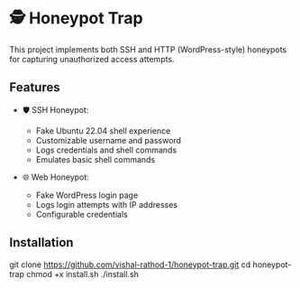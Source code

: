 # 🕵️ Honeypot Trap

This project implements both SSH and HTTP (WordPress-style) honeypots for capturing unauthorized access attempts.

## Features

- 🛡 SSH Honeypot:
  - Fake Ubuntu 22.04 shell experience
  - Customizable username and password
  - Logs credentials and shell commands
  - Emulates basic shell commands

- 🌐 Web Honeypot:
  - Fake WordPress login page
  - Logs login attempts with IP addresses
  - Configurable credentials

## Installation


git clone https://github.com/vishal-rathod-1/honeypot-trap.git
cd honeypot-trap
chmod +x install.sh
./install.sh

